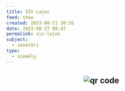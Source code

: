 ```yaml
---
title: XIV Lajos
feed: show
created: 2023-08-21 20:35
date: 2023-08-27 08:47
permalink: xiv-lajos
subject:
  - zenetöri
type:
  - személy
---
```





## <p style="text-align: center;"><img src="https://chart.googleapis.com/chart?cht=qr&chl=https://notes.andrasdenes.com/xiv-lajos&chs=180x180&choe=UTF-8&chld=L|2" alt="qr code"></p>

